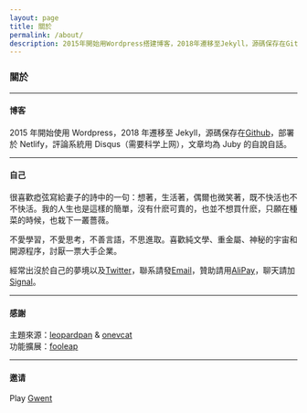 ```yaml
---
layout: page 
title: 關於
permalink: /about/
description: 2015年開始用Wordpress搭建博客，2018年遷移至Jekyll，源碼保存在Github，部署於Netlify，評論系統由Valine支持，文章均為Juby的自說自話。
---
```


### 關於

------------------

#### 博客

2015 年開始使用 Wordpress，2018 年遷移至 Jekyll，源碼保存在[Github](https://github.com/jubyshu/nagisaao)，部署於 Netlify，評論系統用 Disqus（需要科学上网），文章均為 Juby 的自說自話。

-------------------

#### 自己

很喜歡瘂弦寫給妻子的詩中的一句：想著，生活著，偶爾也微笑著，既不快活也不不快活。我的人生也是這樣的簡單，沒有什麽可賣的，也並不想買什麽，只願在種菜的時候，也栽下一叢薔薇。

不愛學習，不愛思考，不善言語，不思進取。喜歡純文學、重金屬、神秘的宇宙和開源程序，討厭一票大手企業。

經常出沒於自己的夢境以及[Twitter](https://twitter.com/jubyshu)，聯系請發[Email](mailto:hbt5aggwr@relay.firefox.com)，贊助請用[AliPay](/images/alipay.webp)，聊天請加[Signal](https://bit.ly/3rMIP6f)。

-------------------

#### 感謝

主題來源：[leopardpan](https://github.com/leopardpan/leopardpan.github.io/) & [onevcat](https://github.com/onevcat/vno-jekyll)  
功能擴展：[fooleap](https://blog.fooleap.org/)

-------------------

#### 邀请
Play [Gwent](https://www.playgwent.com/invite-a-friend/2FLB89WUDE)
